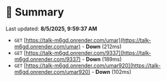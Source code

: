 # 📖 Summary
Last updated: **8/5/2025, 9:59:37 AM**

- `GET` [https://talk-m6gd.onrender.com/umar](https://talk-m6gd.onrender.com/umar) - **Down** (212ms)
- `GET` [https://talk-m6gd.onrender.com/9337](https://talk-m6gd.onrender.com/9337) - **Down** (189ms)
- `GET` [https://talk-m6gd.onrender.com/umar920](https://talk-m6gd.onrender.com/umar920) - **Down** (102ms)
